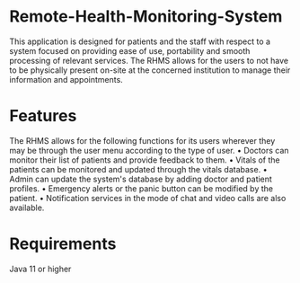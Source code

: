 # Remote-Health-Monitoring-System

This application is designed for patients and the staff with respect to a system focused on providing ease of use, portability and smooth processing of relevant services. The RHMS allows for the users to not have to be physically present on-site at the concerned institution to manage their information and appointments.

# Features

The RHMS allows for the following functions for its users wherever they may be through the user menu according to the type of user.
•	Doctors can monitor their list of patients and provide feedback to them.
•	Vitals of the patients can be monitored and updated through the vitals database.
•	Admin can update the system's database by adding doctor and patient profiles.
•	Emergency alerts or the panic button can be modified by the patient.
• Notification services in the mode of chat and video calls are also available.

# Requirements
Java 11 or higher 
